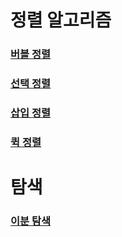 # 정렬 알고리즘

### [버블 정렬](https://velog.io/@binary_hyeok/%EB%B2%84%EB%B8%94-%EC%A0%95%EB%A0%AC)

### [선택 정렬](https://velog.io/@binary_hyeok/%EC%84%A0%ED%83%9D-%EC%A0%95%EB%A0%AC)

### [삽입 정렬](https://velog.io/@binary_hyeok/%EC%82%BD%EC%9E%85-%EC%A0%95%EB%A0%AC)

### [퀵 정렬](https://velog.io/@binary_hyeok/%ED%80%B5-%EC%A0%95%EB%A0%AC)


# 탐색

### [이분 탐색](https://velog.io/@binary_hyeok/%EC%9D%B4%EB%B6%84-%ED%83%90%EC%83%89Binary-Search-Lower-Bound-Upper-Bound)